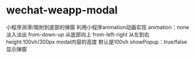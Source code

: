 # wechat-weapp-modal
小程序测滑/吸附到底部的弹窗
利用小程序animation动画实现
animation：none淡入淡出 from-down-up 从底部向上 from-left-right 从左到右
height:100vh/300px modal内容的高度 默认是100vh 
showPopup：true/false 显示弹窗
